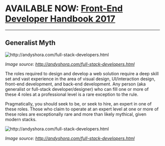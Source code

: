 # AVAILABLE NOW: [Front-End Developer Handbook 2017](https://frontendmasters.com/books/front-end-handbook/2017/)

***

## Generalist Myth

![](../images/full-stack.jpg "http://andyshora.com/full-stack-developers.html")

<cite>Image source: <a href="http://andyshora.com/full-stack-developers.html">http://andyshora.com/full-stack-developers.html</a></cite>

The roles required to design and develop a web solution require a deep skill set and vast experience in the area of visual design, UI/interaction design, front-end development, and back-end development. Any person (aka generalist or full-stack developer/designer) who can fill one or more of these 4 roles at a professional level is a rare exception to the rule.

Pragmatically, you should seek to be, or seek to hire, an expert in one of these roles. Those who claim to operate at an expert level at one or more of these roles are exceptionally rare and more than likely mythical, given modern stacks.

![](../images/stacks-change.jpg "http://andyshora.com/full-stack-developers.html")

<cite>Image source: <a href="http://andyshora.com/full-stack-developers.html">http://andyshora.com/full-stack-developers.html</a></cite>
















 






